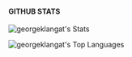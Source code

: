 #### GITHUB STATS

![georgeklangat's Stats](https://github-readme-stats.vercel.app/api?username=georgeklangat&theme=vue&show_icons=true&hide_border=true&count_private=true)




![georgeklangat's Top Languages](https://github-readme-stats.vercel.app/api/top-langs/?username=georgeklangat&theme=vue&show_icons=true&hide_border=true&layout=compact)
